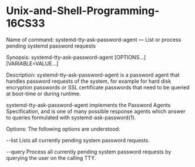 # Unix-and-Shell-Programming-16CS33
Name of command: systemd-tty-ask-password-agent — List or process pending systemd password requests

Synopsis: systemd-tty-ask-password-agent [OPTIONS...] [VARIABLE=VALUE...]

Description: systemd-tty-ask-password-agent is a password agent that handles password requests of the system, for example for hard disk encryption passwords or SSL certificate passwords that need to be queried at boot-time or during runtime.

systemd-tty-ask-password-agent implements the Password Agents Specification, and is one of many possible response agents which answer to queries formulated with systemd-ask-password(1).

Options: The following options are understood:

--list Lists all currently pending system password requests.

--query Process all currently pending system password requests by querying the user on the calling TTY.
